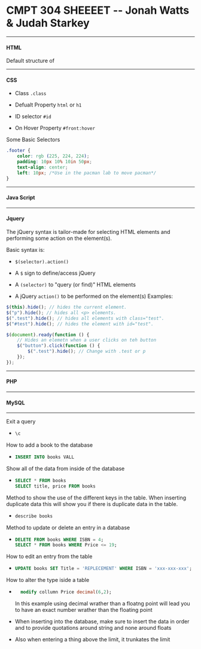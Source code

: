 # CMPT 304 SHEEEET -- Jonah Watts & Judah Starkey

---

#### HTML

Default structure of

---

#### CSS

- Class `.class`

- Defualt Property `html` or `h1`

- ID selector `#id`

- On Hover Property `#front:hover`

Some Basic Selectors

```css
.footer {
    color: rgb (225, 224, 224);
    padding: 10px 10% 10in 50px;
    text-align: center;
    left: 10px; /*Use in the pacman lab to move pacman*/
}
```

---

#### Java Script

---

#### Jquery

The jQuery syntax is tailor-made for selecting HTML elements and performing some action on the element(s).

Basic syntax is:

- `$(selector).action()`

- A `$` sign to define/access jQuery

- A `(selector)` to "query (or find)" HTML elements

- A jQuery `action()` to be performed on the element(s)
  Examples:

```js
$(this).hide(); // hides the current element.
$("p").hide(); // hides all <p> elements.
$(".test").hide(); // hides all elements with class="test".
$("#test").hide(); // hides the element with id="test".

$(document).ready(function () {
    // Hides an elemetn when a user clicks on teh button
    $("button").click(function () {
        $(".test").hide(); // Change with .test or p
    });
});
```

---

#### PHP

---

#### MySQL

---

Exit a query

- ```sql
  \c
  ```

How to add a book to the database

- ```sql
  INSERT INTO books VALL
  ```

Show all of the data from inside of the database

- ```sql
  SELECT * FROM books
  SELECT title, price FROM books
  ```

Method to show the use of the different keys in the table. When inserting duplicate data this will show you if there is duplicate data in the table.

- ```sql
  describe books
  ```

Method to update or delete an entry in a database

- ```sql
  DELETE FROM books WHERE ISBN = 4;
  SELECT * FROM books WHERE Price <= 19;
  ```

How to edit an entry from the table

- ```sql
  UPDATE books SET Title = 'REPLECEMENT' WHERE ISBN = 'xxx-xxx-xxx';
  ```

How to alter the type iside a table

- ```sql
    modify collumn Price decimal(6,2);
  ```
  
  In this example using decimal wrather than a floatng point will lead you to have an exact number wrather than the floating point

- When inserting into the database, make sure to insert the data in order and to provide quotations around string and none around floats

- Also when entering a thing above the limit, it trunkates the limit

